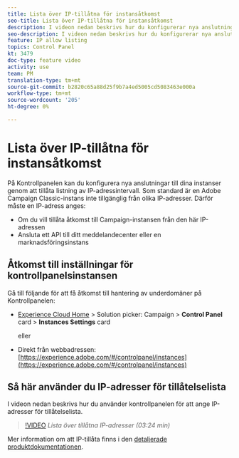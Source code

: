 ```yaml
---
title: Lista över IP-tillåtna för instansåtkomst
seo-title: Lista över IP-tillåtna för instansåtkomst
description: I videon nedan beskrivs hur du konfigurerar nya anslutningar till dina instanser genom att tillåta att IP-adressintervall listas.
seo-description: I videon nedan beskrivs hur du konfigurerar nya anslutningar till dina instanser genom att tillåta att IP-adressintervall listas.
feature: IP allow listing
topics: Control Panel
kt: 3479
doc-type: feature video
activity: use
team: PM
translation-type: tm+mt
source-git-commit: b2820c65a88d25f9b7a4ed5005cd5083463e000a
workflow-type: tm+mt
source-wordcount: '205'
ht-degree: 0%

---
```



# Lista över IP-tillåtna för instansåtkomst

På Kontrollpanelen kan du konfigurera nya anslutningar till dina instanser genom att tillåta listning av IP-adressintervall. Som standard är en Adobe Campaign Classic-instans inte tillgänglig från olika IP-adresser. Därför måste en IP-adress anges:

* Om du vill tillåta åtkomst till Campaign-instansen från den här IP-adressen
* Ansluta ett API till ditt meddelandecenter eller en marknadsföringsinstans

## Åtkomst till inställningar för kontrollpanelsinstansen

Gå till följande för att få åtkomst till hantering av underdomäner på Kontrollpanelen:

* [Experience Cloud Home](https://experience.adobe.com/#/home) > Solution picker: Campaign > **Control Panel** card > **Instances Settings** card

   eller
* Direkt från webbadressen: [https://experience.adobe.com/#/controlpanel/instances](https://experience.adobe.com/#/controlpanel/instances)

## Så här använder du IP-adresser för tillåtelselista

I videon nedan beskrivs hur du använder kontrollpanelen för att ange IP-adresser för tillåtelselista.

>[!VIDEO](https://video.tv.adobe.com/v/28726?quality=12)
*Lista över tillåtna IP-adresser (03:24 min)*

Mer information om att IP-tillåta finns i den [detaljerade produktdokumentationen](https://helpx.adobe.com/campaign/kb/control-panel-instance-settings.html).
